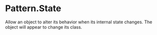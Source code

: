 # Pattern.State
Allow an object to alter its behavior when its internal state changes. The object will appear to change its class.
